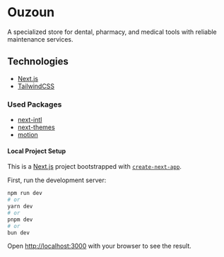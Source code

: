 # Ouzoun

A specialized store for dental, pharmacy, and medical tools with reliable maintenance services.

## Technologies

- [Next.js](https://nextjs.org/)
- [TailwindCSS](https://tailwindcss.com/)

### Used Packages

- [next-intl](https://next-intl.dev/)
- [next-themes](https://github.com/pacocoursey/next-themes)
- [motion](https://motion.dev/docs/react-quick-start)

#### Local Project Setup

This is a [Next.js](https://nextjs.org) project bootstrapped with [`create-next-app`](https://nextjs.org/docs/app/api-reference/cli/create-next-app).

First, run the development server:

```bash
npm run dev
# or
yarn dev
# or
pnpm dev
# or
bun dev
```

Open [http://localhost:3000](http://localhost:3000) with your browser to see the result.
